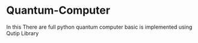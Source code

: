 # Quantum-Computer
In this There are full python quantum computer basic is implemented using Qutip Library


